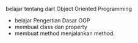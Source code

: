 belajar tentang dart Object Oriented Programming
- belajar Pengertian Dasar OOP
- membuat class dan property
- membuat method menjalankan method.